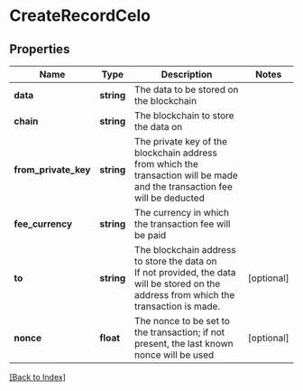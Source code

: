 # CreateRecordCelo

## Properties

Name | Type | Description | Notes
------------ | ------------- | ------------- | -------------
**data** | **string** | The data to be stored on the blockchain |
**chain** | **string** | The blockchain to store the data on |
**from_private_key** | **string** | The private key of the blockchain address from which the transaction will be made and the transaction fee will be deducted |
**fee_currency** | **string** | The currency in which the transaction fee will be paid |
**to** | **string** | The blockchain address to store the data on<br/>If not provided, the data will be stored on the address from which the transaction is made. | [optional]
**nonce** | **float** | The nonce to be set to the transaction; if not present, the last known nonce will be used | [optional]

[[Back to Index]](../index.md)
